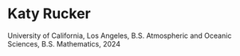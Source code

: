 # Katy Rucker
  
University of California, Los Angeles, B.S. Atmospheric and Oceanic Sciences, B.S. Mathematics, 2024
